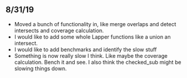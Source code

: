 ## 8/31/19
- Moved a bunch of functionality in, like merge overlaps and detect
  intersects and coverage calculation.
- I would like to add some whole Lapper functions like a union an
  intersect.
- I would like to add benchmarks and identify the slow stuff
- Something is now really slow I think. Like maybe the coverage
  calculation. Bench it and see. I also think the checked_sub might be
  slowing things down. 
